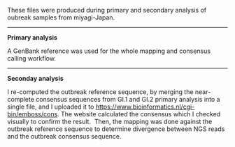 These files were produced during primary and secondary analysis of oubreak samples from miyagi-Japan.
___
**Primary analysis**

A GenBank reference was used for the whole mapping and consensus calling workflow. 
___

**Seconday analysis**

I re-computed the outbreak reference sequence, by merging the near-complete consensus sequences from GI.1 and GI.2 primary analysis into a single file, and I uploaded it to https://www.bioinformatics.nl/cgi-bin/emboss/cons. 
The website calculated the consensus which I checked visually to confirm the result. 
Then, the mapping was done against the outbreak reference sequence to determine divergence between NGS reads and the outbreak consensus sequence. 
